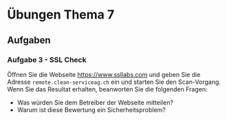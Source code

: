 # Übungen Thema 7

## Aufgaben

### Aufgabe 3 - SSL Check

Öffnen Sie die Webseite <https://www.ssllabs.com> und geben Sie die Adresse `remote.clean-serviceag.ch` ein und starten Sie den Scan-Vorgang. Wenn Sie das Resultat erhalten, beanworten Sie die folgenden Fragen:

* Was würden Sie dem Betreiber der Webseite mitteilen?
* Warum ist diese Bewertung ein Sicherheitsproblem?

